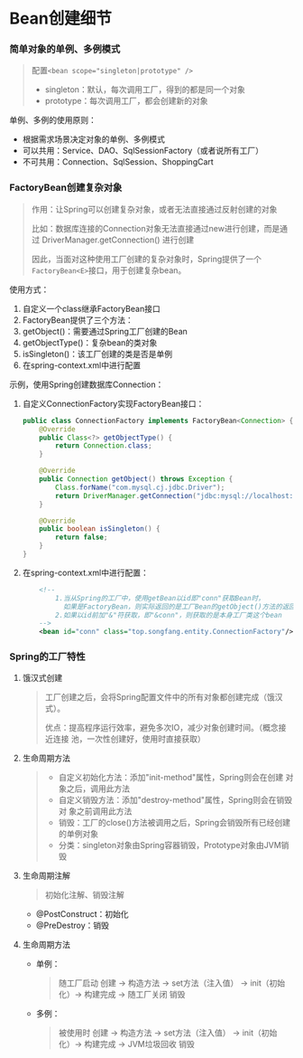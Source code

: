 # Bean创建细节

### 简单对象的单例、多例模式

> 配置`<bean scope="singleton|prototype" />`
>
> - singleton：默认，每次调用工厂，得到的都是同一个对象
> - prototype：每次调用工厂，都会创建新的对象

单例、多例的使用原则：

- 根据需求场景决定对象的单例、多例模式
- 可以共用：Service、DAO、SqlSessionFactory（或者说所有工厂）
- 不可共用：Connection、SqlSession、ShoppingCart

### FactoryBean创建复杂对象

> 作用：让Spring可以创建复杂对象，或者无法直接通过反射创建的对象
> 
> 比如：数据库连接的Connection对象无法直接通过new进行创建，而是通过 DriverManager.getConnection() 进行创建
> 
>因此，当面对这种使用工厂创建的复杂对象时，Spring提供了一个 `FactoryBean<E>`接口，用于创建复杂bean。

使用方式：
1. 自定义一个class继承FactoryBean接口
2. FactoryBean提供了三个方法：
  1. getObject()：需要通过Spring工厂创建的Bean
  2. getObjectType()：复杂bean的类对象
  3. isSingleton()：该工厂创建的类是否是单例
3. 在spring-context.xml中进行配置

示例，使用Spring创建数据库Connection：
1. 自定义ConnectionFactory实现FactoryBean接口：
    ```java
    public class ConnectionFactory implements FactoryBean<Connection> {
        @Override
        public Class<?> getObjectType() {
            return Connection.class;
        }

        @Override
        public Connection getObject() throws Exception {
            Class.forName("com.mysql.cj.jdbc.Driver");
            return DriverManager.getConnection("jdbc:mysql://localhost:3306/test?serverTimezone=Asia/Shanghai","root","root");
        }

        @Override
        public boolean isSingleton() {
            return false;
        }
    }
    ```
2. 在spring-context.xml中进行配置：
    ```xml
        <!-- 
            1.当从Spring的工厂中，使用getBean以id即"conn"获取Bean时，
              如果是FactoryBean，则实际返回的是工厂Bean的getObject()方法的返回值
            2.如果以id前加"&"符获取，即"&conn"，则获取的是本身工厂类这个bean
        -->
        <bean id="conn" class="top.songfang.entity.ConnectionFactory"/>
    ```

### Spring的工厂特性

1. 饿汉式创建

    > 工厂创建之后，会将Spring配置文件中的所有对象都创建完成（饿汉式）。
    > 
    > 优点：提高程序运行效率，避免多次IO，减少对象创建时间。（概念接近连接
    > 池，一次性创建好，使用时直接获取）

2. 生命周期方法

    > - 自定义初始化方法：添加"init-method"属性，Spring则会在创建
    >   对象之后，调用此方法
    > - 自定义销毁方法：添加"destroy-method"属性，Spring则会在销毁对
    >   象之前调用此方法
    > - 销毁：工厂的close()方法被调用之后，Spring会销毁所有已经创建的单例对象
    > - 分类：singleton对象由Spring容器销毁，Prototype对象由JVM销毁

3. 生命周期注解

    > 初始化注解、销毁注解
    
    - @PostConstruct：初始化
    - @PreDestroy：销毁

4. 生命周期方法

    - 单例：
        > 随工厂启动 创建 -> 构造方法 -> set方法（注入值） -> init（初始化）-> 构建完成 -> 随工厂关闭 销毁
    - 多例：
        > 被使用时 创建 -> 构造方法 -> set方法（注入值） -> init（初始化）-> 构建完成 -> JVM垃圾回收 销毁
